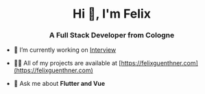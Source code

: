 <h1 align="center">Hi 👋, I'm Felix</h1>
<h3 align="center">A Full Stack Developer from Cologne</h3>


- 🔭 I’m currently working on [Interview](https://interview-app.com)

- 👨‍💻 All of my projects are available at [https://felixguenthner.com](https://felixguenthner.com)

- 💬 Ask me about **Flutter and Vue**

</p>



